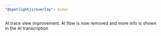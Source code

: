 ```yaml
---
"@spotlightjs/overlay": minor
---
```


AI trace view improvement. AI flow is now removed and more info is shown in the AI transcription
